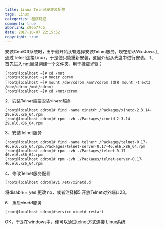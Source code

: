 ```yaml
---
title: Linux Telnet安装及配置
tags: Linux
categories: 程序随记
comments: true
abbrlink: c96b77c6
date: 2017-10-07 22:15:52
copyright: true
---
```

安装CentOS系统时，由于最开始没有选择安装Telnet服务，现在想从Windows上通过Telnet连接Linux。于是便只能重新安装，这里介绍从光盘中进行安装。
1、首先进入mnt目录创建一个文件夹，用于挂载光驱；
```
[root@localhost ~]# cd /mnt
[root@localhost ~]# mkdir cdrom
[root@localhost ~]# mount /dev/cdrom /mnt/cdrom (或者 mount -t ext3 /dev/cdrom /mnt/cdrom)
[root@localhost ~]# cd /mnt/cdrom
```
2、安装Telnet需要安装xinetd服务
```
[root@localhost cdrom]# find -name xinetd*./Packages/xinetd-2.3.14-29.el6.x86_64.rpm
[root@localhost cdrom]# rpm -ivh ./Packages/xinetd-2.3.14-29.el6.x86_64.rpm
```
3、安装Telnet服务
```
[root@localhost cdrom]# find -name telnet*./Packages/telnet-0.17-46.el6.x86_64.rpm./Packages/telnet-server-0.17-46.el6.x86_64.rpm
[root@localhost cdrom]# rpm -ivh ./Packages/telnet-0.17-46.el6.x86_64.rpm
[root@localhost cdrom]# rpm -ivh ./Packages/telnet-server-0.17-46.el6.x86_64.rpm
```
4、修改Telnet服务配置
```
[root@localhost cdrom]#vi /etc/xinetd.d
```
将disable = yes 更改 no，或者注释掉5.开放Telnet对外端口23。

6、重启xinetd服务
```
[root@localhost cdrom]#service xinetd restart
```
OK，于是在windows中，便可以通过telnet方式连接 Linux系统
